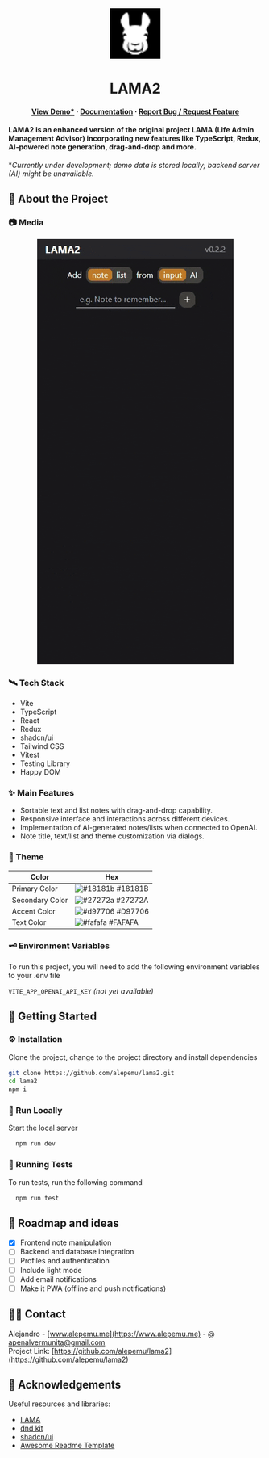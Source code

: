 <div align="center" >
  <img src="public/logo.svg" alt="logo" height="100" style="filter: invert(1);"/>
  <h1>LAMA2</h1>
</div>

<div align="center" >
  <h4>
    <a href="https://lama2-delta.vercel.app/">View Demo*</a>
    <span> · </span>
    <a href="https://github.com/alepemu/lama2">Documentation</a>
    <span> · </span>
    <a href="https://github.com/alepemu/lama2/issues">Report Bug / Request Feature</a>
  </h4>
</div>

#### LAMA2 is an enhanced version of the original project LAMA (Life Admin Management Advisor) incorporating new features like TypeScript, Redux, AI-powered note generation, drag-and-drop and more.


**Currently under development; demo data is stored locally; backend server (AI) might be unavailable.*

## 📄 About the Project

### 📷 Media

<div align="center"> 
  <img src="public/screenshots/recording02.gif" alt="recording"/>
</div>

### 🛰️ Tech Stack

- Vite
- TypeScript
- React
- Redux
- shadcn/ui
- Tailwind CSS
- Vitest
- Testing Library
- Happy DOM

### ✨ Main Features

- Sortable text and list notes with drag-and-drop capability.
- Responsive interface and interactions across different devices.
- Implementation of AI-generated notes/lists when connected to OpenAI.
- Note title, text/list and theme customization via dialogs.

### 🎨 Theme

| Color           | Hex                                                              |
| --------------- | ---------------------------------------------------------------- |
| Primary Color   | ![#18181b](https://via.placeholder.com/10/18181B?text=+) #18181B |
| Secondary Color | ![#27272a](https://via.placeholder.com/10/27272A?text=+) #27272A |
| Accent Color    | ![#d97706](https://via.placeholder.com/10/D97706?text=+) #D97706 |
| Text Color      | ![#fafafa](https://via.placeholder.com/10/FAFAFA?text=+) #FAFAFA |

### 🗝️ Environment Variables

To run this project, you will need to add the following environment variables to your .env file

`VITE_APP_OPENAI_API_KEY` *(not yet available)*

## 🏁 Getting Started

### ⚙️ Installation

Clone the project, change to the project directory and install dependencies

```bash
git clone https://github.com/alepemu/lama2.git
cd lama2
npm i
```

### 👟 Run Locally

Start the local server

```bash
  npm run dev
```

### 🧪 Running Tests

To run tests, run the following command

```bash
  npm run test
```

## 🧭 Roadmap and ideas

- [x] Frontend note manipulation
- [ ] Backend and database integration
- [ ] Profiles and authentication
- [ ] Include light mode
- [ ] Add email notifications
- [ ] Make it PWA (offline and push notifications)

## 👨‍💻 Contact

Alejandro - [www.alepemu.me](https://www.alepemu.me) - @ apenalvermunita@gmail.com  
Project Link: [https://github.com/alepemu/lama2](https://github.com/alepemu/lama2)

## 💎 Acknowledgements

Useful resources and libraries:

- [LAMA](https://github.com/alepemu/lama)
- [dnd kit](https://dndkit.com/)
- [shadcn/ui](https://ui.shadcn.com/)
- [Awesome Readme Template](https://github.com/Louis3797/awesome-readme-template)
